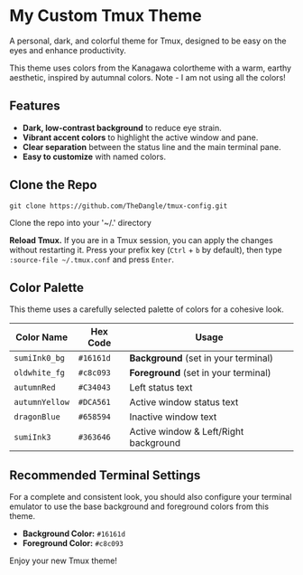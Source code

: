 # My Custom Tmux Theme

A personal, dark, and colorful theme for Tmux, designed to be easy on the eyes and enhance productivity.

This theme uses colors from the Kanagawa colortheme with a warm, earthy aesthetic, inspired by autumnal colors.
Note - I am not using all the colors!

## Features

- **Dark, low-contrast background** to reduce eye strain.
- **Vibrant accent colors** to highlight the active window and pane.
- **Clear separation** between the status line and the main terminal pane.
- **Easy to customize** with named colors.

## Clone the Repo
```
git clone https://github.com/TheDangle/tmux-config.git
```
Clone the repo into your '~/.' directory

**Reload Tmux.**
    If you are in a Tmux session, you can apply the changes without restarting it. Press your prefix key (`Ctrl` + `b` by default), then type `:source-file ~/.tmux.conf` and press `Enter`.

## Color Palette

This theme uses a carefully selected palette of colors for a cohesive look.

| Color Name      | Hex Code    | Usage                                  |
| --------------- | ----------- | -------------------------------------- |
| `sumiInk0_bg`   | `#16161d`   | **Background** (set in your terminal)  |
| `oldwhite_fg`   | `#c8c093`   | **Foreground** (set in your terminal)  |
| `autumnRed`     | `#C34043`   | Left status text                       |
| `autumnYellow`  | `#DCA561`   | Active window status text              |
| `dragonBlue`    | `#658594`   | Inactive window text                   |
| `sumiInk3`      | `#363646`   | Active window & Left/Right background  |

## Recommended Terminal Settings

For a complete and consistent look, you should also configure your terminal emulator to use the base background and foreground colors from this theme.

-   **Background Color:** `#16161d`
-   **Foreground Color:** `#c8c093`

Enjoy your new Tmux theme!
